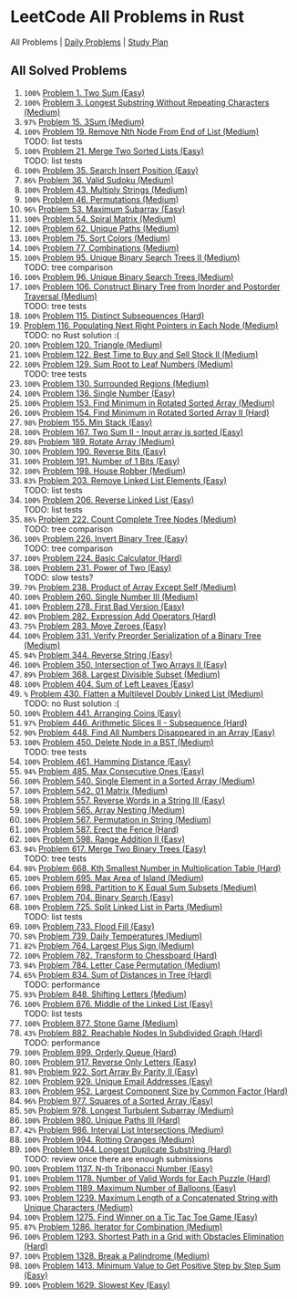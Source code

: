 LeetCode All Problems in Rust
=============================

All Problems | [Daily Problems](DAILY.md) | [Study Plan](STUDY_PLAN.md)

All Solved Problems
-------------------

1. `100%` [Problem 1. Two Sum (Easy)](problem_0001/)
2. `100%` [Problem 3. Longest Substring Without Repeating Characters (Medium)](problem_0003/)
3. `97%` [Problem 15. 3Sum (Medium)](problem_0015/)
4. `100%` [Problem 19. Remove Nth Node From End of List (Medium)](problem_0019/) \
    TODO: list tests
5. `100%` [Problem 21. Merge Two Sorted Lists (Easy)](problem_0021/) \
    TODO: list tests
6. `100%` [Problem 35. Search Insert Position (Easy)](problem_0035/)
7. `86%` [Problem 36. Valid Sudoku (Medium)](problem_0036/)
8. `100%` [Problem 43. Multiply Strings (Medium)](problem_0043/)
9. `100%` [Problem 46. Permutations (Medium)](problem_0046/)
10. `96%` [Problem 53. Maximum Subarray (Easy)](problem_0053/)
11. `100%` [Problem 54. Spiral Matrix (Medium)](problem_0054/)
12. `100%` [Problem 62. Unique Paths (Medium)](problem_0062/)
13. `100%` [Problem 75. Sort Colors (Medium)](problem_0075/)
14. `100%` [Problem 77. Combinations (Medium)](problem_0077/)
15. `100%` [Problem 95. Unique Binary Search Trees II (Medium)](problem_0095/) \
    TODO: tree comparison
16. `100%` [Problem 96. Unique Binary Search Trees (Medium)](problem_0096/)
17. `100%` [Problem 106. Construct Binary Tree from Inorder and Postorder Traversal (Medium)](problem_0106/) \
    TODO: tree tests
18. `100%` [Problem 115. Distinct Subsequences (Hard)](problem_0115/)
19. [Problem 116. Populating Next Right Pointers in Each Node (Medium)](problem_0116/) \
    TODO: no Rust solution :(
20. `100%` [Problem 120. Triangle (Medium)](problem_0120/)
21. `100%` [Problem 122. Best Time to Buy and Sell Stock II (Medium)](problem_0122/)
22. `100%` [Problem 129. Sum Root to Leaf Numbers (Medium)](problem_0129/) \
    TODO: tree tests
23. `100%` [Problem 130. Surrounded Regions (Medium)](problem_0130/)
24. `100%` [Problem 136. Single Number (Easy)](problem_0136/)
25. `100%` [Problem 153. Find Minimum in Rotated Sorted Array (Medium)](problem_0153/)
26. `100%` [Problem 154. Find Minimum in Rotated Sorted Array II (Hard)](problem_0154/)
27. `98%` [Problem 155. Min Stack (Easy)](problem_0155/)
28. `100%` [Problem 167. Two Sum II - Input array is sorted (Easy)](problem_0167/)
29. `88%` [Problem 189. Rotate Array (Medium)](problem_0189/)
30. `100%` [Problem 190. Reverse Bits (Easy)](problem_0190/)
31. `100%` [Problem 191. Number of 1 Bits (Easy)](problem_0191/)
32. `100%` [Problem 198. House Robber (Medium)](problem_0198/)
33. `83%` [Problem 203. Remove Linked List Elements (Easy)](problem_0203/) \
    TODO: list tests
34. `100%` [Problem 206. Reverse Linked List (Easy)](problem_0206/) \
    TODO: list tests
35. `86%` [Problem 222. Count Complete Tree Nodes (Medium)](problem_0222/) \
    TODO: tree comparison
36. `100%` [Problem 226. Invert Binary Tree (Easy)](problem_0226/) \
    TODO: tree comparison
37. `100%` [Problem 224. Basic Calculator (Hard)](problem_0224/)
38. `100%` [Problem 231. Power of Two (Easy)](problem_0231/) \
    TODO: slow tests?
39. `79%` [Problem 238. Product of Array Except Self (Medium)](problem_0238/)
40. `100%` [Problem 260. Single Number III (Medium)](problem_0260/)
41. `100%` [Problem 278. First Bad Version (Easy)](problem_0278/)
42. `80%` [Problem 282. Expression Add Operators (Hard)](problem_0282/)
43. `75%` [Problem 283. Move Zeroes (Easy)](problem_0283/)
44. `100%` [Problem 331. Verify Preorder Serialization of a Binary Tree (Medium)](problem_0331/)
45. `94%` [Problem 344. Reverse String (Easy)](problem_0344/)
46. `100%` [Problem 350. Intersection of Two Arrays II (Easy)](problem_0350/)
47. `89%` [Problem 368. Largest Divisible Subset (Medium)](problem_0368/)
48. `100%` [Problem 404. Sum of Left Leaves (Easy)](problem_0404/)
49. `%` [Problem 430. Flatten a Multilevel Doubly Linked List (Medium)](problem_0430/) \
    TODO: no Rust solution :(
50. `100%` [Problem 441. Arranging Coins (Easy)](problem_0441/)
51. `97%` [Problem 446. Arithmetic Slices II - Subsequence (Hard)](problem_0446/)
52. `90%` [Problem 448. Find All Numbers Disappeared in an Array (Easy)](problem_0448/)
53. `100%` [Problem 450. Delete Node in a BST (Medium)](problem_0450/) \
    TODO: tree tests
54. `100%` [Problem 461. Hamming Distance (Easy)](problem_0461/)
55. `94%` [Problem 485. Max Consecutive Ones (Easy)](problem_0485/)
56. `100%` [Problem 540. Single Element in a Sorted Array (Medium)](problem_0540/)
57. `100%` [Problem 542. 01 Matrix (Medium)](problem_0542/)
58. `100%` [Problem 557. Reverse Words in a String III (Easy)](problem_0557/)
59. `100%` [Problem 565. Array Nesting (Medium)](problem_0565/)
60. `100%` [Problem 567. Permutation in String (Medium)](problem_0567/)
61. `100%` [Problem 587. Erect the Fence (Hard)](problem_0587/)
62. `100%` [Problem 598. Range Addition II (Easy)](problem_0598/)
63. `94%` [Problem 617. Merge Two Binary Trees (Easy)](problem_0617/) \
    TODO: tree tests
64. `98%` [Problem 668. Kth Smallest Number in Multiplication Table (Hard)](problem_0668/)
65. `100%` [Problem 695. Max Area of Island (Medium)](problem_0695/)
66. `100%` [Problem 698. Partition to K Equal Sum Subsets (Medium)](problem_0698/)
67. `100%` [Problem 704. Binary Search (Easy)](problem_0704/)
68. `100%` [Problem 725. Split Linked List in Parts (Medium)](problem_0725/) \
    TODO: list tests
69. `100%` [Problem 733. Flood Fill (Easy)](problem_0733/)
70. `58%` [Problem 739. Daily Temperatures (Medium)](problem_0739/)
71. `82%` [Problem 764. Largest Plus Sign (Medium)](problem_0764/)
72. `100%` [Problem 782. Transform to Chessboard (Hard)](problem_0782/)
73. `94%` [Problem 784. Letter Case Permutation (Medium)](problem_0784/)
74. `65%` [Problem 834. Sum of Distances in Tree (Hard)](problem_0834/) \
    TODO: performance
75. `93%` [Problem 848. Shifting Letters (Medium)](problem_0848/)
76. `100%` [Problem 876. Middle of the Linked List (Easy)](problem_0876/) \
    TODO: list tests
77. `100%` [Problem 877. Stone Game (Medium)](problem_0877/)
78. `43%` [Problem 882. Reachable Nodes In Subdivided Graph (Hard)](problem_0882/) \
    TODO: performance
79. `100%` [Problem 899. Orderly Queue (Hard)](problem_0899/)
80. `100%` [Problem 917. Reverse Only Letters (Easy)](problem_0917/)
81. `98%` [Problem 922. Sort Array By Parity II (Easy)](problem_0922/)
82. `100%` [Problem 929. Unique Email Addresses (Easy)](problem_0929/)
83. `100%` [Problem 952. Largest Component Size by Common Factor (Hard)](problem_0952/)
84. `96%` [Problem 977. Squares of a Sorted Array (Easy)](problem_0977/)
85. `50%` [Problem 978. Longest Turbulent Subarray (Medium)](problem_0978/)
86. `100%` [Problem 980. Unique Paths III (Hard)](problem_0980/)
87. `42%` [Problem 986. Interval List Intersections (Medium)](problem_0986/)
88. `100%` [Problem 994. Rotting Oranges (Medium)](problem_0994/)
89. `100%` [Problem 1044. Longest Duplicate Substring (Hard)](problem_1044/) \
    TODO: review once there are enough submissions
90. `100%` [Problem 1137. N-th Tribonacci Number (Easy)](problem_1137/)
91. `100%` [Problem 1178. Number of Valid Words for Each Puzzle (Hard)](problem_1178/)
92. `100%` [Problem 1189. Maximum Number of Balloons (Easy)](problem_1189/)
93. `100%` [Problem 1239. Maximum Length of a Concatenated String with Unique Characters (Medium)](problem_1239/)
94. `100%` [Problem 1275. Find Winner on a Tic Tac Toe Game (Easy)](problem_1275/)
95. `87%` [Problem 1286. Iterator for Combination (Medium)](problem_1286/)
96. `100%` [Problem 1293. Shortest Path in a Grid with Obstacles Elimination (Hard)](problem_1293/)
97. `100%` [Problem 1328. Break a Palindrome (Medium)](problem_1328/)
98. `100%` [Problem 1413. Minimum Value to Get Positive Step by Step Sum (Easy)](problem_1413/)
99. `100%` [Problem 1629. Slowest Key (Easy)](problem_1629/)
